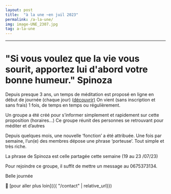 ```yaml
---
layout: post
title:  "à la une ~en juil 2023"
permalink: /a-la-une/
img: image-UNE_2307.jpg
tag: a-la-une
---
```

****

# "Si vous voulez que la vie vous sourit, apportez lui d'abord votre bonne humeur." Spinoza

Depuis presque 3 ans, un temps de méditation est proposé en ligne en début de journée (chaque jour)  ([découvrir)](../dev-perso/2/)
On vient (sans inscription et sans frais) 1 fois, de temps en temps ou régulièrement.

Un groupe a été créé pour s’informer simplement et rapidement sur cette proposition (horaires…)
Ce groupe réunit des personnes se retrouvant pour méditer et d’autres

Depuis quelques mois, une nouvelle ‘fonction’ a été attribuée.
Une fois par semaine, l’un(e) des membres dépose une phrase ‘porteuse’. Tout simple et très riche.

La phrase de Spinoza est celle partagée cette semaine (19 au 23 /07/23)

Pour rejoindre ce groupe, il suffit de mettre un message au 0675373134.

Belle journée


👣 [pour aller plus loin]({{ "/contact"  | relative_url}})
